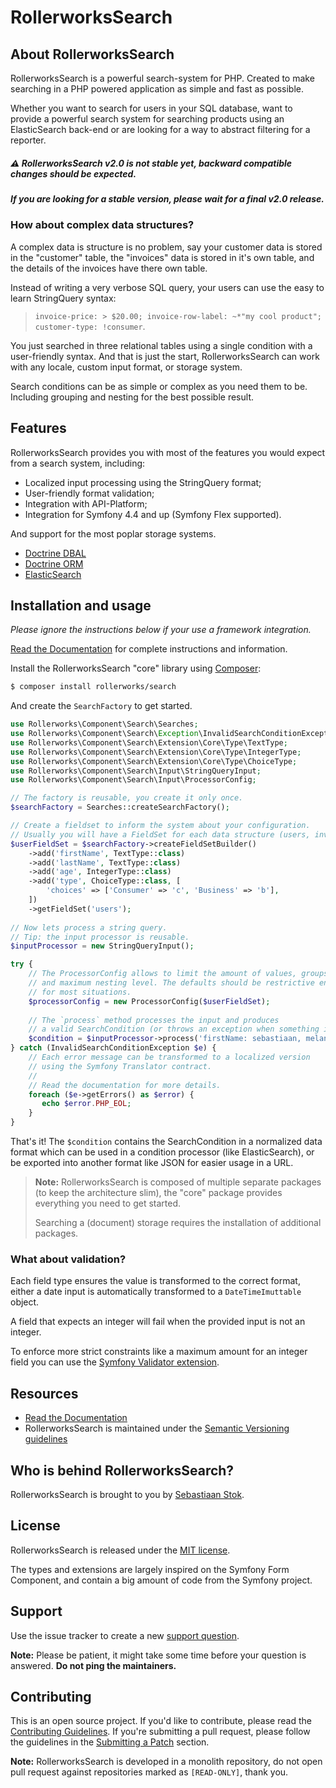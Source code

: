 RollerworksSearch
=================

## About RollerworksSearch

RollerworksSearch is a powerful search-system for PHP.
Created to make searching in a PHP powered application as simple and fast as possible.

Whether you want to search for users in your SQL database, want to provide a 
powerful search system for searching products using an ElasticSearch back-end 
or are looking for a way to abstract filtering for a reporter.
 
 ##### :warning: RollerworksSearch v2.0 is not stable yet, backward compatible changes should be expected.
 ##### If you are looking for a stable version, please wait for a final v2.0 release.

### How about complex data structures?

A complex data is structure is no problem, say your customer data is stored
in the "customer" table, the "invoices" data is stored in it's own table, and
the details of the invoices have there own table.

Instead of writing a very verbose SQL query, your users can use the easy to learn
StringQuery syntax:

> `invoice-price: > $20.00; invoice-row-label: ~*"my cool product"; customer-type: !consumer`.

You just searched in three relational tables using a single condition with a
user-friendly syntax. And that is just the start, RollerworksSearch can work with
any locale, custom input format, or storage system.

Search conditions can be as simple or complex as you need them to be.
Including grouping and nesting for the best possible result.

## Features

RollerworksSearch provides you with most of the features you would expect
from a search system, including:

* Localized input processing using the StringQuery format;
* User-friendly format validation;
* Integration with API-Platform;
* Integration for Symfony 4.4 and up (Symfony Flex supported).

And support for the most poplar storage systems.

* [Doctrine DBAL](https://github.com/rollerworks/search-doctrine-dbal)
* [Doctrine ORM](https://github.com/rollerworks/search-doctrine-orm)
* [ElasticSearch](https://github.com/rollerworks/search-elasticsearch)

## Installation and usage

*Please ignore the instructions below if your use a framework integration.*

[Read the Documentation][4] for complete instructions and information.

Install the RollerworksSearch "core" library using [Composer][1]:

```bash
$ composer install rollerworks/search
```

And create the `SearchFactory` to get started.

```php
use Rollerworks\Component\Search\Searches;
use Rollerworks\Component\Search\Exception\InvalidSearchConditionException;
use Rollerworks\Component\Search\Extension\Core\Type\TextType;
use Rollerworks\Component\Search\Extension\Core\Type\IntegerType;
use Rollerworks\Component\Search\Extension\Core\Type\ChoiceType;
use Rollerworks\Component\Search\Input\StringQueryInput;
use Rollerworks\Component\Search\Input\ProcessorConfig;

// The factory is reusable, you create it only once.
$searchFactory = Searches::createSearchFactory();

// Create a fieldset to inform the system about your configuration.
// Usually you will have a FieldSet for each data structure (users, invoices, etc).
$userFieldSet = $searchFactory->createFieldSetBuilder()
    ->add('firstName', TextType::class)
    ->add('lastName', TextType::class)
    ->add('age', IntegerType::class)
    ->add('type', ChoiceType::class, [
        'choices' => ['Consumer' => 'c', 'Business' => 'b'],
    ])
    ->getFieldSet('users');
    
// Now lets process a string query.
// Tip: the input processor is reusable.
$inputProcessor = new StringQueryInput();

try {
    // The ProcessorConfig allows to limit the amount of values, groups
    // and maximum nesting level. The defaults should be restrictive enough
    // for most situations.
    $processorConfig = new ProcessorConfig($userFieldSet);
    
    // The `process` method processes the input and produces 
    // a valid SearchCondition (or throws an exception when something is wrong).
    $condition = $inputProcessor->process('firstName: sebastiaan, melany;');
} catch (InvalidSearchConditionException $e) {
    // Each error message can be transformed to a localized version
    // using the Symfony Translator contract.
    //
    // Read the documentation for more details.
    foreach ($e->getErrors() as $error) {
       echo $error.PHP_EOL;
    }
}
```

That's it! The `$condition` contains the SearchCondition in a normalized
data format which can be used in a condition processor (like ElasticSearch), 
or be exported into another format like JSON for easier usage in a URL.

> **Note:** RollerworksSearch is composed of multiple separate packages (to keep the architecture slim), 
> the "core" package provides everything you need to get started.
>
> Searching a (document) storage requires the installation of additional packages. 

### What about validation?

Each field type ensures the value is transformed to the correct format,
either a date input is automatically transformed to a `DateTimeImuttable` object.

A field that expects an integer will fail when the provided input is not an integer.

To enforce more strict constraints like a maximum amount for an integer field you
can use the [Symfony Validator extension](https://rollerworkssearch.readthedocs.io/en/latest/integration/symfony_validator.html).

## Resources

* [Read the Documentation][4]
* RollerworksSearch is maintained under the [Semantic Versioning guidelines](http://semver.org/)

## Who is behind RollerworksSearch?

RollerworksSearch is brought to you by [Sebastiaan Stok](https://github.com/sstok).

## License

RollerworksSearch is released under the [MIT license](LICENSE).

The types and extensions are largely inspired on the Symfony Form Component, 
and contain a big amount of code from the Symfony project.

## Support

Use the issue tracker to create a new [support question](https://github.com/rollerworks/search/issues/new?labels=Question+%2F+Support&template=3_Support_question.md).

**Note:** Please be patient, it might take some time before your question is answered. **Do not ping the
maintainers.**

## Contributing

This is an open source project. If you'd like to contribute,
please read the [Contributing Guidelines][2]. If you're submitting
a pull request, please follow the guidelines in the [Submitting a Patch][3] section.

**Note:** RollerworksSearch is developed in a monolith repository, do not open pull request
against repositories marked as `[READ-ONLY]`, thank you.

[1]: https://getcomposer.org/doc/00-intro.md
[2]: https://github.com/rollerworks/contributing
[3]: https://contributing.readthedocs.org/en/latest/code/patches.html
[4]: http://rollerworkssearch.readthedocs.org/en/latest/
